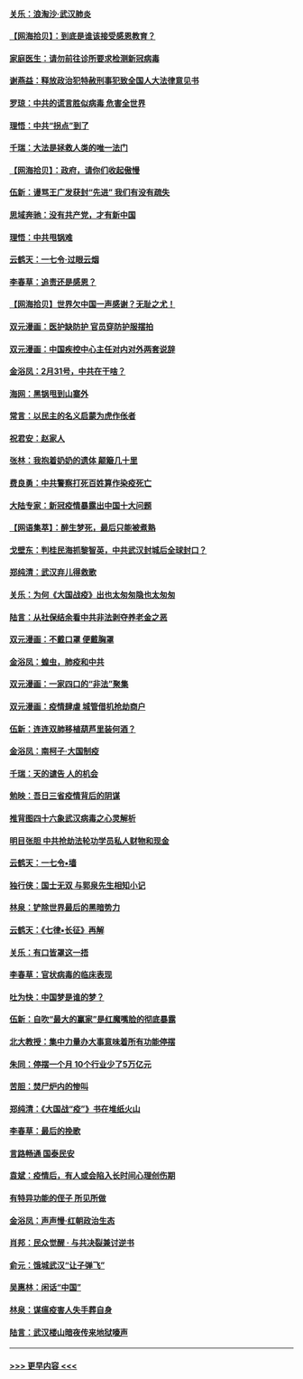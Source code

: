 #### [关乐：浪淘沙·武汉肺炎](../pages/nsc993/n11931792.md?t=03121402) 
#### [【网海拾贝】：到底是谁该接受感恩教育？](../pages/nsc993/n11931552.md?t=03121402) 
#### [家庭医生：请勿前往诊所要求检测新冠病毒](../pages/nsc993/n11929190.md?t=03121402) 
#### [谢燕益：释放政治犯特赦刑事犯致全国人大法律意见书](../pages/nsc993/n11928978.md?t=03121402) 
#### [罗琼：中共的谎言胜似病毒 危害全世界](../pages/nsc993/n11922636.md?t=03121402) 
#### [理悟：中共“拐点”到了](../pages/nsc993/n11928496.md?t=03121402) 
#### [千瑞：大法是拯救人类的唯一法门](../pages/nsc993/n11927637.md?t=03121402) 
#### [【网海拾贝】：政府，请你们收起傲慢](../pages/nsc993/n11926932.md?t=03121402) 
#### [伍新：谩骂王广发获封“先进” 我们有没有疏失](../pages/nsc993/n11926101.md?t=03121402) 
#### [思域奔驰：没有共产党，才有新中国](../pages/nsc993/n11926058.md?t=03121402) 
#### [理悟：中共甩锅难](../pages/nsc993/n11925355.md?t=03121402) 
#### [云鹤天：一七令·过眼云烟](../pages/nsc993/n11925284.md?t=03121402) 
#### [李春草：追责还是感恩？](../pages/nsc993/n11925274.md?t=03121402) 
#### [【网海拾贝】世界欠中国一声感谢？无耻之尤！](../pages/nsc993/n11925239.md?t=03121402) 
#### [双元漫画：医护缺防护 官员穿防护服摆拍](../pages/nsc993/n11923899.md?t=03121402) 
#### [双元漫画：中国疾控中心主任对内对外两套说辞](../pages/nsc993/n11921994.md?t=03121402) 
#### [金浴凤：2月31号，中共在干啥？](../pages/nsc993/n11922706.md?t=03121402) 
#### [海网：黑锅甩到山寨外](../pages/nsc993/n11922688.md?t=03121402) 
#### [常言：以民主的名义启蒙为虎作伥者](../pages/nsc993/n11922217.md?t=03121402) 
#### [祝君安：赵家人](../pages/nsc993/n11922209.md?t=03121402) 
#### [张林：我抱着奶奶的遗体 颠簸几十里](../pages/nsc993/n11920945.md?t=03121402) 
#### [费良勇：中共警察打死百姓算作染疫死亡](../pages/nsc993/n11919264.md?t=03121402) 
#### [大陆专家：新冠疫情暴露出中国十大问题](../pages/nsc993/n11919187.md?t=03121402) 
#### [【网语集萃】：醉生梦死，最后只能被煮熟](../pages/nsc993/n11918994.md?t=03121402) 
#### [戈壁东：判桂民海抓黎智英，中共武汉封城后全球封口？](../pages/nsc993/n11917982.md?t=03121402) 
#### [郑纯清：武汉弃儿得救歌](../pages/nsc993/n11917881.md?t=03121402) 
#### [关乐：为何《大国战疫》出也太匆匆隐也太匆匆](../pages/nsc993/n11917792.md?t=03121402) 
#### [陆言：从社保结余看中共非法剥夺养老金之恶](../pages/nsc993/n11917084.md?t=03121402) 
#### [双元漫画：不戴口罩 便戴胸罩](../pages/nsc993/n11916447.md?t=03121402) 
#### [金浴凤：蝗虫，肺疫和中共](../pages/nsc993/n11916904.md?t=03121402) 
#### [双元漫画：一家四口的“非法”聚集](../pages/nsc993/n11916378.md?t=03121402) 
#### [双元漫画：疫情肆虐 城管借机抢劫商户](../pages/nsc993/n11916310.md?t=03121402) 
#### [伍新：连连双肺移植葫芦里装何酒？](../pages/nsc993/n11913667.md?t=03121402) 
#### [金浴凤：南柯子·大国制疫](../pages/nsc993/n11913657.md?t=03121402) 
#### [千瑞：天的谴告  人的机会](../pages/nsc993/n11913309.md?t=03121402) 
#### [勉映：吾日三省疫情背后的阴谋](../pages/nsc993/n11913079.md?t=03121402) 
#### [推背图四十六象武汉病毒之心灵解析](../pages/nsc993/n11911761.md?t=03121402) 
#### [明目张胆 中共抢劫法轮功学员私人财物和现金](../pages/nsc993/n11910262.md?t=03121402) 
#### [云鹤天：一七令▪墙](../pages/nsc993/n11910627.md?t=03121402) 
#### [独行侠：国士无双 与郭泉先生相知小记](../pages/nsc993/n11910613.md?t=03121402) 
#### [林泉：铲除世界最后的黑暗势力](../pages/nsc993/n11909320.md?t=03121402) 
#### [云鹤天：《七律▪长征》再解](../pages/nsc993/n11909327.md?t=03121402) 
#### [关乐：有口皆罩这一捂](../pages/nsc993/n11908393.md?t=03121402) 
#### [李春草：官状病毒的临床表现](../pages/nsc993/n11908339.md?t=03121402) 
#### [吐为快：中国梦是谁的梦？](../pages/nsc993/n11906564.md?t=03121402) 
#### [伍新：自吹“最大的赢家”是红魔嘴脸的彻底暴露](../pages/nsc993/n11906407.md?t=03121402) 
#### [北大教授：集中力量办大事意味着所有功能停摆](../pages/nsc993/n11904800.md?t=03121402) 
#### [朱同：停摆一个月 10个行业少了5万亿元](../pages/nsc993/n11904498.md?t=03121402) 
#### [苦胆：焚尸炉内的惨叫](../pages/nsc993/n11904479.md?t=03121402) 
#### [郑纯清：《大国战“疫”》书在堆纸火山](../pages/nsc993/n11904450.md?t=03121402) 
#### [李春草：最后的挽歌](../pages/nsc993/n11904441.md?t=03121402) 
#### [言路畅通 国泰民安](../pages/nsc993/n11904222.md?t=03121402) 
#### [袁斌：疫情后，有人或会陷入长时间心理创伤期](../pages/nsc993/n11901514.md?t=03121402) 
#### [有特异功能的侄子 所见所做](../pages/nsc993/n11901154.md?t=03121402) 
#### [金浴凤：声声慢‧红朝政治生态](../pages/nsc993/n11899553.md?t=03121402) 
#### [肖邦：民众觉醒 · 与共决裂兼讨逆书](../pages/nsc993/n11898435.md?t=03121402) 
#### [俞元：饿城武汉“让子弹飞”](../pages/nsc993/n11898344.md?t=03121402) 
#### [吴惠林：闲话“中国”](../pages/nsc993/n11898182.md?t=03121402) 
#### [林泉：谋瘟疫害人失手葬自身](../pages/nsc993/n11897892.md?t=03121402) 
#### [陆言：武汉楼山暗夜传来地狱嚎声](../pages/nsc993/n11897033.md?t=03121402) 

----
#### [ >>> 更早内容 <<< ](../indexes/nsc993-earlier.md)
